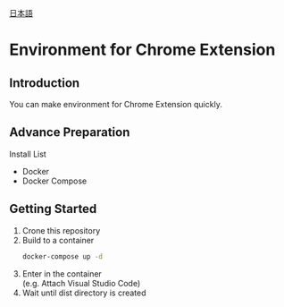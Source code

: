 [日本語](./README.jp.md)

# Environment for Chrome Extension

## Introduction
You can make environment for Chrome Extension quickly.

## Advance Preparation
Install List
- Docker
- Docker Compose

## Getting Started
1. Crone this repository
2. Build to a container
   ```sh
   docker-compose up -d
   ```
3. Enter in the container  
   (e.g. Attach Visual Studio Code)
1. Wait until dist directory is created